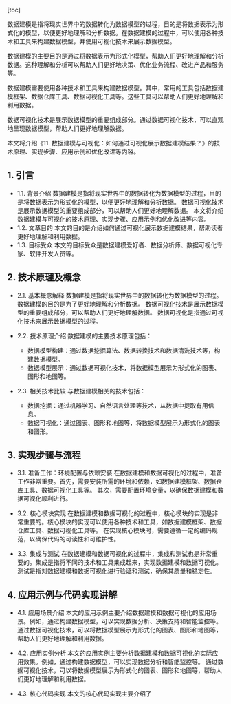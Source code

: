 
[toc]                    
                
                
数据建模是指将现实世界中的数据转化为数据模型的过程，目的是将数据表示为形式化的模型，以便更好地理解和分析数据。在数据建模的过程中，可以使用各种技术和工具来构建数据模型，并使用可视化技术来展示数据模型。

数据建模的主要目的是通过将数据表示为形式化模型，帮助人们更好地理解和分析数据。这种理解和分析可以帮助人们更好地决策、优化业务流程、改进产品和服务等。

数据建模需要使用各种技术和工具来构建数据模型。其中，常用的工具包括数据建模框架、数据仓库工具、数据可视化工具等。这些工具可以帮助人们更好地理解和利用数据。

数据可视化技术是展示数据模型的重要组成部分。通过数据可视化技术，可以直观地呈现数据模型，帮助人们更好地理解数据。

本文将介绍《11. 数据建模与可视化：如何通过可视化展示数据建模结果？》的技术原理、实现步骤、应用示例和优化改进等内容。

## 1. 引言

- 1.1. 背景介绍
   数据建模是指将现实世界中的数据转化为数据模型的过程，目的是将数据表示为形式化的模型，以便更好地理解和分析数据。
   数据可视化技术是展示数据模型的重要组成部分，可以帮助人们更好地理解数据。
   本文将介绍数据建模与可视化的技术原理、实现步骤、应用示例和优化改进等内容。
- 1.2. 文章目的
   本文的目的是介绍如何通过可视化展示数据建模结果，帮助读者更好地理解和利用数据。
- 1.3. 目标受众
   本文的目标受众是数据建模爱好者、数据分析师、数据可视化专家、软件开发人员等。

## 2. 技术原理及概念

- 2.1. 基本概念解释
   数据建模是指将现实世界中的数据转化为数据模型的过程。数据建模的目的是为了更好地理解和分析数据。
   数据可视化技术是展示数据模型的重要组成部分，可以帮助人们更好地理解数据。
   数据可视化是指通过可视化技术来展示数据模型的过程。

- 2.2. 技术原理介绍
   数据建模的主要技术原理包括：
     - 数据模型构建：通过数据挖掘算法、数据转换技术和数据清洗技术等，构建数据模型。
     - 数据模型展示：通过数据可视化技术，将数据模型展示为形式化的图表、图形和地图等。

- 2.3. 相关技术比较
   与数据建模相关的技术包括：
     - 数据挖掘：通过机器学习、自然语言处理等技术，从数据中提取有用信息。
     - 数据可视化：通过图表、图形和地图等，将数据模型展示为形式化的图表和图形。

## 3. 实现步骤与流程

- 3.1. 准备工作：环境配置与依赖安装
   在数据建模和数据可视化的过程中，准备工作非常重要。首先，需要安装所需的环境和依赖，如数据建模框架、数据仓库工具、数据可视化工具等。
   其次，需要配置环境变量，以确保数据建模和数据可视化顺利进行。

- 3.2. 核心模块实现
   在数据建模和数据可视化的过程中，核心模块的实现是非常重要的。核心模块的实现可以使用各种技术和工具，如数据建模框架、数据仓库工具、数据可视化工具等。
   在实现核心模块时，需要遵循一定的编码规范，以确保代码的可读性和可维护性。

- 3.3. 集成与测试
   在数据建模和数据可视化的过程中，集成和测试也是非常重要的。集成是指将不同的技术和工具集成起来，实现数据建模和数据可视化。测试是指对数据建模和数据可视化进行验证和测试，确保其质量和稳定性。

## 4. 应用示例与代码实现讲解

- 4.1. 应用场景介绍
   本文的应用示例主要介绍数据建模和数据可视化的应用场景。例如，通过构建数据模型，可以实现数据分析、决策支持和智能监控等。
   通过数据可视化技术，可以将数据模型展示为形式化的图表、图形和地图等，帮助人们更好地理解和利用数据。

- 4.2. 应用实例分析
   本文的应用实例主要分析数据建模和数据可视化的实际应用效果。例如，通过构建数据模型，可以实现数据分析和智能监控等。
   通过数据可视化技术，可以将数据模型展示为形式化的图表、图形和地图等，帮助人们更好地理解和利用数据。

- 4.3. 核心代码实现
   本文的核心代码实现主要介绍了

